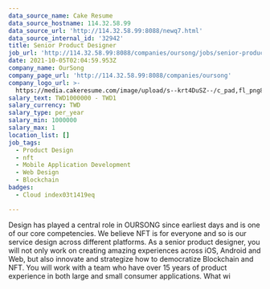 ```yaml
---
data_source_name: Cake Resume
data_source_hostname: 114.32.58.99
data_source_url: 'http://114.32.58.99:8088/newq7.html'
data_source_internal_id: '32942'
title: Senior Product Designer
job_url: 'http://114.32.58.99:8088/companies/oursong/jobs/senior-product-designer-840ca1'
date: 2021-10-05T02:04:59.953Z
company_name: OurSong
company_page_url: 'http://114.32.58.99:8088/companies/oursong'
company_logo_url: >-
  https://media.cakeresume.com/image/upload/s--krt4DuSZ--/c_pad,fl_png8,h_200,w_200/v1619145737/cwfrpvyc2rvmpdwzhoug.png
salary_text: TWD1000000 - TWD1
salary_currency: TWD
salary_type: per_year
salary_min: 1000000
salary_max: 1
location_list: []
job_tags:
  - Product Design
  - nft
  - Mobile Application Development
  - Web Design
  - Blockchain
badges:
  - Cloud index03t1419eq

---
```


Design has played a central role in OURSONG since earliest days and is one of our core competencies. We believe NFT is for everyone and so is our service design across different platforms. As a senior product designer, you will not only work on creating amazing experiences across iOS, Android and Web, but also innovate and strategize how to democratize Blockchain and NFT. You will work with a team who have over 15 years of product experience in both large and small consumer applications. What wi